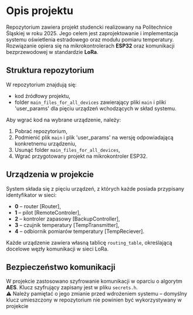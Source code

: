 # Opis projektu  

Repozytorium zawiera projekt studencki realizowany na Politechnice Śląskiej w roku 2025. Jego celem jest zaprojektowanie i implementacja systemu oświetlenia estradowego oraz modułu pomiaru temperatury. Rozwiązanie opiera się na mikrokontrolerach **ESP32** oraz komunikacji bezprzewodowej w standardzie **LoRa**.  

## Struktura repozytorium  

W repozytorium znajdują się:  
- kod źródłowy projektu,  
- folder `main_files_for_all_devices` zawierający pliki `main` i pliki 'user_params' dla pięciu urządzeń wchodzących w skład systemu.  

Aby wgrać kod na wybrane urządzenie, należy:  
1. Pobrać repozytorium,  
2. Podmienić plik `main` i plik 'user_params' na wersję odpowiadającą konkretnemu urządzeniu,  
3. Usunąć folder `main_files_for_all_devices`,  
4. Wgrać przygotowany projekt na mikrokontroler ESP32.  

## Urządzenia w projekcie  

System składa się z pięciu urządzeń, z których każde posiada przypisany identyfikator w sieci:  

- **0** – router [Router],  
- **1** – pilot [RemoteControler],  
- **2** – kontroler zapasowy [BackupController],  
- **3** – czujnik temperatury [TempTransmitter],  
- **4** – odbiornik pomiarów temperatury [TempReciever].  

Każde urządzenie zawiera własną tablicę `routing_table`, określającą docelowe węzły komunikacji w sieci LoRa.  

## Bezpieczeństwo komunikacji  

W projekcie zastosowano szyfrowanie komunikacji w oparciu o algorytm **AES**. Klucz szyfrujący zapisany jest w pliku `secrets.h`.  
⚠️ Należy pamiętać o jego zmianie przed wdrożeniem systemu – domyślny klucz umieszczony w repozytorium nie powinien być wykorzystywany w projekcie  

